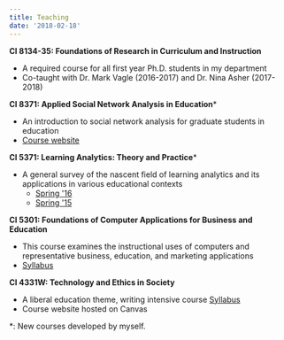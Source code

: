 ```yaml
---
title: Teaching
date: '2018-02-18'
---
```


__CI 8134-35: Foundations of Research in Curriculum and Instruction__

- A required course for all first year Ph.D. students in my department
- Co-taught with Dr. Mark Vagle (2016-2017) and Dr. Nina Asher (2017-2018)

__CI 8371: Applied Social Network Analysis in Education__\*

- An introduction to social network analysis for graduate students in education
- [Course website](bookdown.org/chen/snaEd/)

__CI 5371: Learning Analytics: Theory and Practice__\*

- A general survey of the nascent field of learning analytics and its applications in various educational contexts
  - [Spring '16](https://github.com/meefen/la-spring16)
  - [Spring '15](https://github.com/meefen/LA-UMN)

__CI 5301: Foundations of Computer Applications for Business and Education__

- This course examines the instructional uses of computers and representative business, education, and marketing applications
- [Syllabus](https://github.com/meefen/ci5301)

__CI 4331W: Technology and Ethics in Society__

- A liberal education theme, writing intensive course [Syllabus](https://github.com/meefen/CI4311W/blob/master/CI4311W-Syllabus-2016-Spring.md)
- Course website hosted on Canvas


\*: New courses developed by myself.
